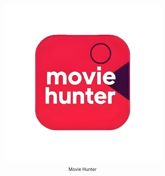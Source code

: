 <p align="center">
    <img src="./app/src/main/res/mipmap-hdpi/ic_launcher_mh.png"/>
</p>
<p align="center">
     Movie Hunter
</p>
